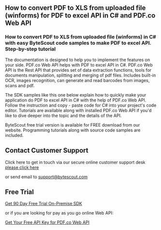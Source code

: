 ## How to convert PDF to XLS from uploaded file (winforms) for PDF to excel API in C# and PDF.co Web API

### How to convert PDF to XLS from uploaded file (winforms) in C# with easy ByteScout code samples to make PDF to excel API. Step-by-step tutorial

The documentation is designed to help you to implement the features on your side. PDF.co Web API helps with PDF to excel API in C#. PDF.co Web API is the Rest API that provides set of data extraction functions, tools for documents manipulation, splitting and merging of pdf files. Includes built-in OCR, images recognition, can generate and read barcodes from images, scans and pdf.

The SDK samples like this one below explain how to quickly make your application do PDF to excel API in C# with the help of PDF.co Web API. Follow the instruction and copy - paste code for C# into your project's code editor. Tutorials are available along with installed PDF.co Web API if you'd like to dive deeper into the topic and the details of the API.

ByteScout free trial version is available for FREE download from our website. Programming tutorials along with source code samples are included.

## Contact Customer Support

Click here to get in touch via our secure online customer support desk [please click here](https://bytescout.zendesk.com/hc/en-us/requests/new?subject=PDF.co%20Web%20API%20Question)

or send email to [support@bytescout.com](mailto:support@bytescout.com?subject=PDF.co%20Web%20API%20Question) 

## Free Trial

[Get 90 Day Free Trial On-Premise SDK](https://bytescout.com/download/web-installer?utm_source=github-readme)

or if you are looking for pay as you go online Web API:

[Get Your Free API Key for PDF.co Web API](https://pdf.co/documentation/api?utm_source=github-readme)